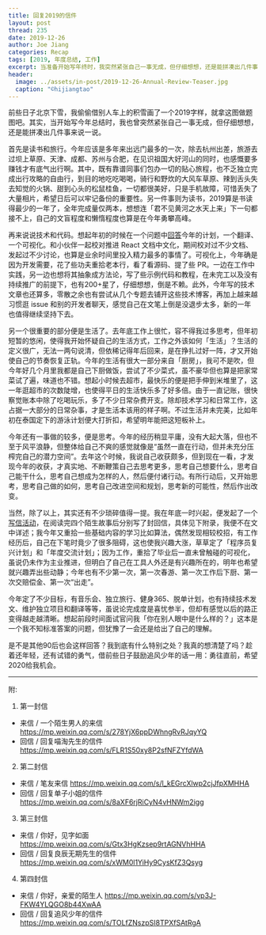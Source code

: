 ```yaml
---
title: 回复2019的信件
layout: post
thread: 235
date: 2019-12-26
author: Joe Jiang
categories: Recap
tags: [2019, 年度总结, 工作]
excerpt: 当准备开始写年终时，我突然紧张自己一事无成，但仔细想想，还是能拼凑出几件事来说一说。
header:
  image: ../assets/in-post/2019-12-26-Annual-Review-Teaser.jpg
  caption: "©️hijiangtao"
---
```


前些日子北京下雪，我偷偷借别人车上的积雪画了一个2019字样，就拿这图做题图吧。其实，当开始写今年总结时，我也曾突然紧张自己一事无成，但仔细想想，还是能拼凑出几件事来说一说。

首先是读书和旅行。今年应该是多年来出远门最多的一次，除去杭州出差，旅游去过坝上草原、天津、成都、苏州与合肥，在见识祖国大好河山的同时，也感慨要多赚钱才有底气出行啊。其中，既有靠谱同事们包办一切的贴心旅程，也不乏独立完成出行攻略的自由行，到目的地吃吃喝喝，骑行和野炊的大风车草原、辣到舌头失去知觉的火锅、甜到心头的松鼠桂鱼，一切都很美好，只是手机故障，可惜丢失了大量相片，希望日后可以牢记备份的重要性。另一件事则为读书，2019算是书读得最少的一年了，全年完成量仅两本，想想连「君不见黄河之水天上来」下一句都接不上，自己的文盲程度和懒惰程度也算是在今年勇攀高峰。

再来说说技术和代码。想起年初的时候在一个问题中[回答](https://www.zhihu.com/question/303354718/answer/558177026)今年的计划，一个翻译、一个可视化。和小伙伴一起校对推进 React 文档中文化，期间校对过不少文档、发起过不少讨论，也算是业余时间里投入精力最多的事情了。可视化上，今年确是因为开发需要，花了些功夫重拾老本行，看了看源码、提了些 PR。一边在工作中实践，另一边也想将其抽象成方法论，写了些示例代码和教程，在未完工以及没有持续推广的前提下，也有200+星了，仔细想想，倒是不赖。此外，今年写的技术文章也还算多，零散之余也有尝试从几个专题去铺开这些技术博客，再加上越来越习惯逛 issue 和别的开发者聊天，感觉自己在文笔上倒是没退步太多，新的一年也值得继续坚持下去。

另一个很重要的部分便是生活了。去年底工作上很忙，容不得我过多思考，但年初短暂的悠闲，使得我开始怀疑自己的生活方式，工作之外该如何「生活」？生活的定义很广，无法一两句说清，但依稀记得年后回来，是在挣扎过好一阵，才又开始使自己的节奏恢复正轨。今年的生活有很大一部分来自「厨房」，我可不是吹，但今年好几个月里我都是自己下厨做饭，尝试了不少菜式，虽不豪华但也算是把家常菜试了遍，味道也不错。想起小时候去超市，最快乐的便是把手伸到米堆里了，这一年逛超市的次数陡增，也使得平日的生活快乐多了好多倍。由于一直记账，很快察觉账本中除了吃喝玩乐，多了不少日常杂费开支。除却技术学习和日常工作，这占据一大部分的日常杂事，才是生活本该用的样子啊。不过生活并未完美，比如年初在泰国定下的游泳计划便大打折扣，希望明年能把这短板补上。

今年还有一事做的较多，便是思考。今年的经历稍显平庸，没有大起大落，但也不至于风平浪静，但整体给自己不爽的感觉就像是“虽然一直在行动，但并未充分压榨完自己的潜力空间”。去年这个时候，我说自己收获颇多，但到现在一看，才发现今年的收获，才真实地、不断鞭策自己去思考更多，思考自己想要什么，思考自己能干什么，思考自己想成为怎样的人，然后便付诸行动。有所行动后，又开始思考，思考自己做的如何，思考自己改进空间和规划，思考新的可能性，然后作出改变。

当然，除了以上，其实还有不少琐碎值得一提。我在年底一时兴起，便发起了一个[写信活动](https://mp.weixin.qq.com/s/zyohyryM-RUcFNaS5H-HjQ)，在阅读完四个陌生故事后分别写了封回信，具体见下附录，我便不在文中详述；我今年又重拾一些基础内容的学习比如算法，偶然发现相较校招，有工作经历后，自己在下笔时竟少了很多阻碍，这也使我兴趣大涨，草草定了「程序员复兴计划」和「年度交流计划」；因为工作，重拾了毕业后一直未曾触碰的可视化，虽说仍未作为主业推进，但明白了自己在工具人外还是有兴趣所在的，明年也希望就兴趣弄出些动静；今年也有不少第一次，第一次春游、第一次工作后下厨、第一次交赔偿金、第一次“出走”。

今年定了不少目标，有音乐会、独立旅行、健身365、脱单计划，也有持续技术发文、维护独立项目和翻译等等，虽说论完成度是喜忧参半，但却有感觉以后的路正变得越走越清晰。想起前段时间面试官问我「你在别人眼中是什么样的？」这本是一个我不知标准答案的问题，但犹豫了一会还是给出了自己的理解。

是不是其他90后也会这样回答？我到底有什么特别之处？我真的想清楚了吗？趁着还年轻，还有试错的勇气，借前些日子鼓励追风少年的话一用：勇往直前，希望2020给我机会。

----

附:

1. 第一封信 
  * 来信 / 一个陌生男人的来信 <https://mp.weixin.qq.com/s/278YjX6ppDWhngRvRJqyYQ> 
  * 回信 / 回复喵淘先生的信件 <https://mp.weixin.qq.com/s/FLR1S50xy8P2sfNFZYfdWA> 
2. 第二封信 
  * 来信 / 笔友来信 <https://mp.weixin.qq.com/s/l_kEGrcXlwp2cjJfpXMHHA>
  * 回信 / 回复单子小姐的信件 <https://mp.weixin.qq.com/s/8aXF6rjRiCyN4vHNWm2igg> 
3. 第三封信 
  * 来信 / 你好，见字如面 <https://mp.weixin.qq.com/s/Gtx3HgKzsep9rtAGNVhHHA>
  * 回信 / 回复良辰无期先生的信件 <https://mp.weixin.qq.com/s/xWM0l1YiHy9CysKfZ3Qsyg> 
4. 第四封信 
  * 来信 / 你好，亲爱的陌生人 <https://mp.weixin.qq.com/s/vp3J-FKW4YLQGO8b44XwAA>
  * 回信 / 回复追风少年的信件 <https://mp.weixin.qq.com/s/TOLfZNszpSI8TPXfSAtRgA>